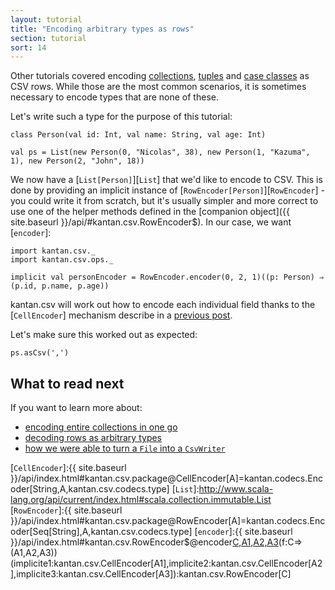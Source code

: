 ```yaml
---
layout: tutorial
title: "Encoding arbitrary types as rows"
section: tutorial
sort: 14
---
```

Other tutorials covered encoding [collections](collections_as_rows.html), [tuples](tuples_as_rows.html)
and [case classes](case_classes_as_rows.html) as CSV rows. While those are the most common scenarios, it is sometimes
necessary to encode types that are none of these.

Let's write such a type for the purpose of this tutorial:

```tut:silent
class Person(val id: Int, val name: String, val age: Int)

val ps = List(new Person(0, "Nicolas", 38), new Person(1, "Kazuma", 1), new Person(2, "John", 18))
```

We now have a [`List[Person]`][`List`] that we'd like to encode to CSV. This is done by providing an implicit instance
of [`RowEncoder[Person]`][`RowEncoder`] - you could write it from scratch, but it's usually simpler and more correct
to use one of the helper methods defined in the [companion object]({{ site.baseurl }}/api/#kantan.csv.RowEncoder$).
In our case, we want [`encoder`]:

```tut:silent
import kantan.csv._
import kantan.csv.ops._

implicit val personEncoder = RowEncoder.encoder(0, 2, 1)((p: Person) ⇒ (p.id, p.name, p.age))
```

kantan.csv will work out how to encode each individual field thanks to the [`CellEncoder`] mechanism describe in a
[previous post](arbitrary_types_as_cells.html).

Let's make sure this worked out as expected:

```tut
ps.asCsv(',')
```

## What to read next

If you want to learn more about:

* [encoding entire collections in one go](serializing_collections.html)
* [decoding rows as arbitrary types](rows_as_arbitrary_types.html)
* [how we were able to turn a `File` into a `CsvWriter`](csv_sinks.html)

[`CellEncoder`]:{{ site.baseurl }}/api/index.html#kantan.csv.package@CellEncoder[A]=kantan.codecs.Encoder[String,A,kantan.csv.codecs.type]
[`List`]:http://www.scala-lang.org/api/current/index.html#scala.collection.immutable.List
[`RowEncoder`]:{{ site.baseurl }}/api/index.html#kantan.csv.package@RowEncoder[A]=kantan.codecs.Encoder[Seq[String],A,kantan.csv.codecs.type]
[`encoder`]:{{ site.baseurl }}/api/index.html#kantan.csv.RowEncoder$@encoder[C,A1,A2,A3](i1:Int,i2:Int,i3:Int)(f:C=>(A1,A2,A3))(implicite1:kantan.csv.CellEncoder[A1],implicite2:kantan.csv.CellEncoder[A2],implicite3:kantan.csv.CellEncoder[A3]):kantan.csv.RowEncoder[C]